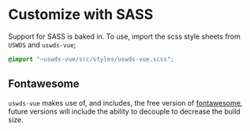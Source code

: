 # Customize with SASS

Support for SASS is baked in. To use, import the scss style sheets from `USWDS` and `uswds-vue`;

```scss
@import "~uswds-vue/src/styles/uswds-vue.scss";
```

## Fontawesome

`uswds-vue` makes use of, and includes, the free version of [fontawesome](https://fontawesome.com/), future versions will include the ability to decouple to decrease the build size.
